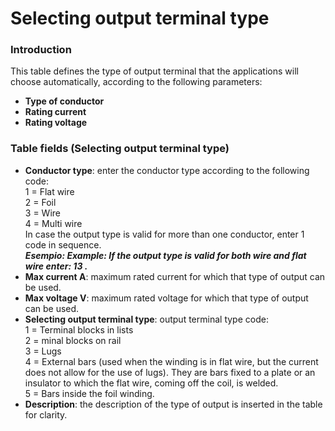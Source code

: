 # Selecting output terminal type

### Introduction
This table defines the type of output terminal that the applications will choose automatically, according to the following parameters:
- **Type of conductor** 
- **Rating current**
- **Rating voltage**


### Table fields (Selecting output terminal type)

- **Conductor type**: enter the conductor type according to the following code:<br>
1 = Flat wire <br>
2 = Foil<br>
3 = Wire <br>
4 = Multi wire<br>
In case the output type is valid for more than one conductor, enter 1 code in sequence.<br>
***Esempio:
Example:
If the output type is valid for both wire and flat wire enter: 13
.***
- **Max current A**: maximum rated current for which that type of output can be used.
- **Max voltage V**: maximum rated voltage for which that type of output can be used.
- **Selecting output terminal type**: output terminal type code: <br>
1 = Terminal blocks in lists <br>
2 = minal blocks on rail <br>
3 = Lugs <br>
4 = External bars (used when the winding is in flat wire, but the current does not allow for
       the use of lugs). 
       They are bars fixed to a plate or an insulator to which the flat wire, coming off the coil, is welded.<br>
5 = Bars inside the foil winding.
- **Description**: the description of the type of output is inserted in the table for clarity.
